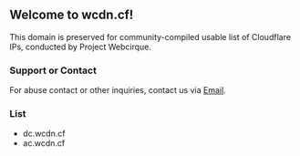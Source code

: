 ## Welcome to wcdn.cf!
This domain is preserved for community-compiled usable list of Cloudflare IPs, conducted by Project Webcirque.

### Support or Contact
For abuse contact or other inquiries, contact us via [Email](mailto:webcirque@gmail.com).

### List
* dc.wcdn.cf
* ac.wcdn.cf
